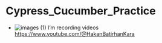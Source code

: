 # Cypress_Cucumber_Practice
- ![images (1)](https://github.com/hakankara75/HakanKara75/assets/121823671/13073cbc-cef2-4d88-88b7-34a3fc6a84ee) I’m recording videos https://www.youtube.com/@HakanBatirhanKara
